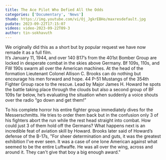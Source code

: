 ```yaml
---
title: The Ace Pilot Who Defied All the Odds
categories: ['Documentary', 'News']
thumb: https://img.youtube.com/vi/Oj_JgkrEBHo/maxresdefault.jpg
pudate: 2023-09-22T17:15:07
videos: video-2023-09-22T09-3
author: tin-sokhavuth
---
```

<!--src/content/posts/post-2023-09-22T09-3.md-->

We originally did this as a short but by popular request we have now remade it as a full film.  
It’s January 11, 1944, and over 140 B17’s from the 401st Bomber Group are locked in desperate combat in the skies above Germany. Bf 109s, 110s, and FW 190s swarm all over the American machines. At the head of the formation Lieutenant Colonel Allison C. Brooks can do nothing but encourage his men forward and hope. 44 P-51 Mustangs of the 354th Fighter Group race to the rescue. Lead by Major James H. Howard he spots the battle taking place through the clouds but also a second group of BF 109s far below, he’s evaluating the situation when suddenly a voice shouts over the radio “go down and get them!”

To his complete horror his entire fighter group immediately dives for the Messerschmitts. He tries to order them back but in the confusion only 3 of his fighters abort the run while the rest head straight into combat.  How could just 3 of them hold off the Germans?  What happens next is an incredible feat of aviation skill by Howard.  Brooks later said of Howard’s defense of the B-17s, "For sheer determination and guts, it was the greatest exhibition I've ever seen. It was a case of one lone American against what seemed to be the entire Luftwaffe. He was all over the wing, across and around it. They can't give that boy a big enough award."